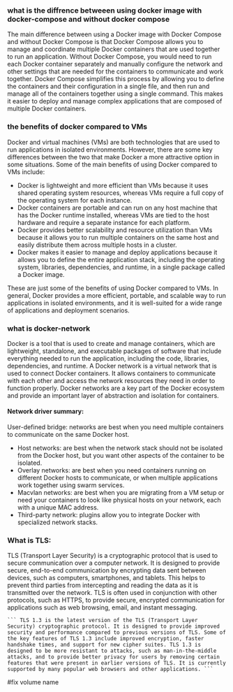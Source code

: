 
### what is the diffrence betweeen using docker image with docker-compose and without docker compose
The main difference between using a Docker image with Docker Compose and without Docker Compose is that Docker Compose allows you to manage and coordinate multiple Docker containers that are used together to run an application. Without Docker Compose, you would need to run each Docker container separately and manually configure the network and other settings that are needed for the containers to communicate and work together. Docker Compose simplifies this process by allowing you to define the containers and their configuration in a single file, and then run and manage all of the containers together using a single command. This makes it easier to deploy and manage complex applications that are composed of multiple Docker containers.

### the benefits of docker compared to VMs

Docker and virtual machines (VMs) are both technologies that are used to run applications in isolated environments. However, there are some key differences between the two that make Docker a more attractive option in some situations. Some of the main benefits of using Docker compared to VMs include:

- Docker is lightweight and more efficient than VMs because it uses shared operating system resources, whereas VMs require a full copy of the operating system for each instance.
- Docker containers are portable and can run on any host machine that has the Docker runtime installed, whereas VMs are tied to the host hardware and require a separate instance for each platform.
- Docker provides better scalability and resource utilization than VMs because it allows you to run multiple containers on the same host and easily distribute them across multiple hosts in a cluster.
- Docker makes it easier to manage and deploy applications because it allows you to define the entire application stack, including the operating system, libraries, dependencies, and runtime, in a single package called a Docker image.


These are just some of the benefits of using Docker compared to VMs. In general, Docker provides a more efficient, portable, and scalable way to run applications in isolated environments, and it is well-suited for a wide range of applications and deployment scenarios.


### what is docker-network

Docker is a tool that is used to create and manage containers, which are lightweight, standalone, and executable packages of software that include everything needed to run the application, including the code, libraries, dependencies, and runtime. A Docker network is a virtual network that is used to connect Docker containers. It allows containers to communicate with each other and access the network resources they need in order to function properly. Docker networks are a key part of the Docker ecosystem and provide an important layer of abstraction and isolation for containers.

#### Network driver summary:

User-defined bridge:
 networks are best when you need multiple containers to communicate on the same Docker host.
- Host networks:
 are best when the network stack should not be isolated from the Docker host, but you want other aspects of the container to be isolated.
- Overlay networks:
 are best when you need containers running on different Docker hosts to communicate, or when multiple applications work together using swarm services.
- Macvlan networks:
 are best when you are migrating from a VM setup or need your containers to look like physical hosts on your network, each with a unique MAC address.
- Third-party network:
 plugins allow you to integrate Docker with specialized network stacks.

### What is TLS:
TLS (Transport Layer Security) is a cryptographic protocol that is used to secure communication over a computer network. It is designed to provide secure, end-to-end communication by encrypting data sent between devices, such as computers, smartphones, and tablets. This helps to prevent third parties from intercepting and reading the data as it is transmitted over the network. TLS is often used in conjunction with other protocols, such as HTTPS, to provide secure, encrypted communication for applications such as web browsing, email, and instant messaging.

	``` TLS 1.3 is the latest version of the TLS (Transport Layer Security) cryptographic protocol. It is designed to provide improved security and performance compared to previous versions of TLS. Some of the key features of TLS 1.3 include improved encryption, faster handshake times, and support for new cipher suites. TLS 1.3 is designed to be more resistant to attacks, such as man-in-the-middle attacks, and to provide better privacy for users by removing certain features that were present in earlier versions of TLS. It is currently supported by many popular web browsers and other applications. ```


#fix volume name 